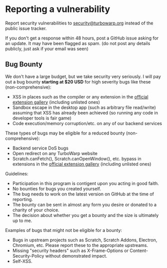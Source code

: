 # Reporting a vulnerability

Report security vulnerabilities to [security@turbowarp.org](mailto:security@turbowarp.org) instead of the public issue tracker.

If you don't get a response within 48 hours, post a GitHub issue asking for an update. It may have been flagged as spam. (do not post any details publicly, just ask if your email was seen)

## Bug Bounty

<!-- Inspired by the SerenityOS bug bounty program: https://serenityos.org/bounty/ -->

We don't have a large budget, but we take security very seriously. I will pay out a bug bounty **starting at $20 USD** for high severity bugs like these (non-comprehensive):

 - XSS in places such as the compiler or any extension in the [official extension gallery](https://extensions.turbowarp.org/) (including unlisted ones)
 - Sandbox escape in the desktop app (such as arbitrary file read/write) assuming that XSS has already been achieved (so running any code in developer tools is fair game)
 - Code execution/memory corruption/etc. on any of our backend services

These types of bugs may be eligible for a reduced bounty (non-comprehensive):

 - Backend service DoS bugs
 - Open redirect on any TurboWarp website
 - Scratch.canFetch(), Scratch.canOpenWindow(), etc. bypass in extensions in the [official extension gallery](https://github.com/TurboWarp/extensions) (including unlisted ones)

Guidelines:

 - Participation in this program is contigent upon you acting in good faith.
 - No bounties for bugs you created yourself.
 - The bug needs to work on the latest version on GitHub at the time of reporting.
 - The bounty can be sent in almost any form you desire or donated to a charity of your choice.
 - The decision about whether you get a bounty and the size is ultimately up to me.

Examples of bugs that might not be eligible for a bounty:

 - Bugs in upstream projects such as Scratch, Scratch Addons, Electron, Chromium, etc. Please report these to the appropriate upstreams.
 - Missing "security headers" such as X-Frame-Options or Content-Security-Policy without demonstrated impact.
 - Self-XSS.
